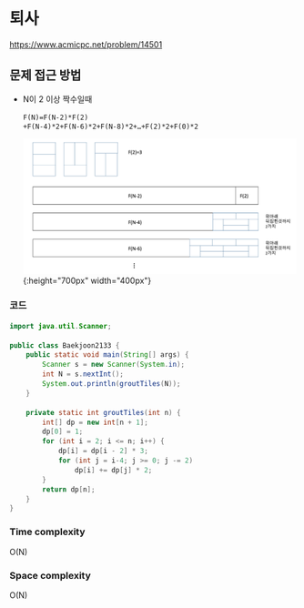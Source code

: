 # 퇴사

https://www.acmicpc.net/problem/14501

## 문제 접근 방법

- N이 2 이상 짝수일때

  ```
  F(N)=F(N-2)*F(2)
  +F(N-4)*2+F(N-6)*2+F(N-8)*2+…+F(2)*2+F(0)*2
  ```

  ![tileGrout](/imgs/lee/20200427_tileGrout.png){:height="700px" width="400px"}

### 코드

```java
import java.util.Scanner;

public class Baekjoon2133 {
    public static void main(String[] args) {
        Scanner s = new Scanner(System.in);
        int N = s.nextInt();
        System.out.println(groutTiles(N));
    }

    private static int groutTiles(int n) {
        int[] dp = new int[n + 1];
        dp[0] = 1;
        for (int i = 2; i <= n; i++) {
            dp[i] = dp[i - 2] * 3;
            for (int j = i-4; j >= 0; j -= 2)
                dp[i] += dp[j] * 2;
        }
        return dp[n];
    }
}

```

### Time complexity

O(N)

### Space complexity

O(N)
